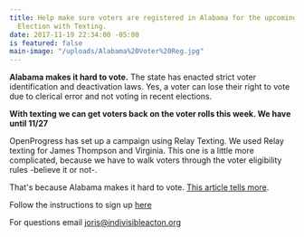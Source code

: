 ```yaml
---
title: Help make sure voters are registered in Alabama for the upcoming 12/12 Special
  Election with Texting.
date: 2017-11-19 22:34:00 -05:00
is featured: false
main-image: "/uploads/Alabama%20Voter%20Reg.jpg"
---
```


**Alabama makes it hard to vote.** The state has enacted strict voter identification and deactivation laws. Yes, a voter can lose their right to vote due to clerical error and not voting in recent elections. 

**With texting we can get voters back on the voter rolls this week. We have until 11/27**

OpenProgress has set up a campaign using Relay Texting. We used Relay texting for James Thompson and Virginia. This one is a little more complicated, because we have to walk voters through the voter eligibility rules -believe it or not-. 

That's because Alabama makes it hard to vote. [This article tells more](http://www.al.com/news/index.ssf/2017/08/are_you_registered_to_vote_ala.html).

Follow the instructions to sign up [here](https://openpr.gg/a/d8893ebc)

For questions email joris@indivisibleacton.org

